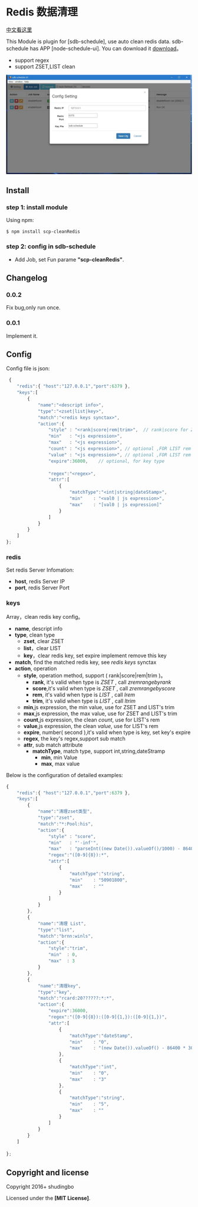 # Redis 数据清理

[中文看这里]

This Module is plugin for [sdb-schedule], use auto clean redis data. sdb-schedule has APP [node-schedule-ui].
You can download it [download]。

- support regex 
- support ZSET,LIST clean

![Setting][idSet]


## Install

### step 1: install module
Using npm:

    $ npm install scp-cleanRedis

### step 2: config in sdb-schedule

- Add Job, set Fun parame **"scp-cleanRedis"**.


## Changelog
### 0.0.2
Fix bug,only run once.

### 0.0.1
Implement it.

## Config
  Config file is json:

```javascript
 {
	"redis":{ "host":"127.0.0.1","port":6379 },
	"keys":[
		{
			"name":"<descript info>",
			"type":"<zset|list|key>",
			"match":"<redis keys synctax>",
			"action":{
				"style" : "<rank|score|rem|trim>",  // rank|score for ZSET;rem|trim for LIST
				"min"   : "<js expression>",
				"max"   : "<js expression>",
				"count" : "<js expression>", // optional ,FOR LIST rem
				"value" : "<js expression>", // optional ,FOR LIST rem
				"expire":36000,    // optional, for key type

				"regex":"<regex>",
				"attr":[
					{
						"matchType":"<int|string|dateStamp>",
						"min"    : "<val0 | js expression>",
						"max"    : "[val0 | js expression]"
					}
				]
			}
		}
	]
};

```

### redis
Set redis Server Infomation:
- **host**, redis Server IP
- **port**, redis Server Port

### keys
Array，clean redis key config。

* **name**, descript info
* **type**, clean type
	- **zset**, clear ZSET
	- **list**，clear LIST 
	- **key**，clear redis key, set expire implement remove this key
* **match**, find the matched redis key, see *redis keys* synctax
* **action**, operation
	- **style**, operation method, support ( rank|score|rem|trim )。
		- **rank**, it's valid when type is *ZSET* , call *zremrangebyrank*
		- **score**,it's valid when type is *ZSET* , call *zremrangebyscore*
		- **rem**, it's valid when type is *LIST* , call *lrem*
		- **trim**, it's valid when type is *LIST* , call *ltrim*
	- **min**,js expression, the min value, use for  ZSET and  LIST's trim
	- **max**,js expression, the max value, use for  ZSET and  LIST's trim
	- **count**,js expression, the clean *count*, use for LIST's rem
	- **value**,js expression, the clean *value*, use for LIST's rem
	- **expire**, number( second ),it's valid when type is key, set key's expire
	- **regex**, the key's regex,support sub match
    - **attr**, sub match attribute
		- **matchType**, match type, support int,string,dateStramp
			- **min**, min Value
			- **max**, max value


Below is the configuration of detailed examples:

```javascript
{
	"redis":{ "host":"127.0.0.1","port":6379 },
	"keys":[
		{
			"name":"清理zset类型",
			"type":"zset",
			"match":"*:Pool:his",
			"action":{
				"style" : "score",
				"min"   : "'-inf'",
				"max"   : "parseInt((new Date()).valueOf()/1000) - 86400 * 30",
				"regex":"([0-9]{8}):*",
				"attr":[
					{
						"matchType":"string",
						"min"    : "50901800",
						"max"    : ""
					}
				]
			}
		},
		{
			"name":"清理 List",
			"type":"list",
			"match":"brnn:winls",
			"action":{
				"style":"trim",
				"min"  : 0,
				"max"  : 3
			}
		},
		{
			"name":"清理key",
			"type":"key",
			"match":"rcard:20??????:*:*",
			"action":{
				"expire":36000,
				"regex":"([0-9]{8}):([0-9]{1,}):([0-9]{1,})",
				"attr":[
					{
						"matchType":"dateStamp",
						"min"    : "0",
						"max"    : "(new Date()).valueOf() - 86400 * 30000"
					},
					{
						"matchType":"int",
						"min"    : "0",
						"max"    : "3"
					},
					{
						"matchType":"string",
						"min"    : "5",
						"max"    : ""
					}
				]
			}
		}
	]

};
```


## Copyright and license

Copyright 2016+ shudingbo

Licensed under the **[MIT License]**.

[node-schedule]: https://github.com/node-schedule/node-schedule
[node-redis]:https://github.com/NodeRedis/node_redis
[cron-parser]: https://github.com/harrisiirak/cron-parser
[sdb-schedule-ui]: https://github.com/shudingbo/sdb-schedule-ui
[download]: https://github.com/shudingbo/sdb-public/blob/master/sdb-schedule-ui/sdb-schedule-ui.7z
[idMain]: https://github.com/shudingbo/sdb-public/blob/master/sdb-schedule-ui/main.jpg  "Main"
[idSet]: https://github.com/shudingbo/sdb-public/blob/master/sdb-schedule-ui/setting.jpg  "Setting"
[中文看这里]:https://github.com/shudingbo/scp-cleanRedis/blob/master/README-cn.md